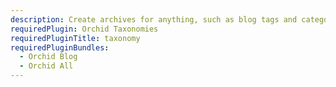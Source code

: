 ```yaml
---
description: Create archives for anything, such as blog tags and categories.
requiredPlugin: Orchid Taxonomies
requiredPluginTitle: taxonomy
requiredPluginBundles:
  - Orchid Blog
  - Orchid All
---
```

